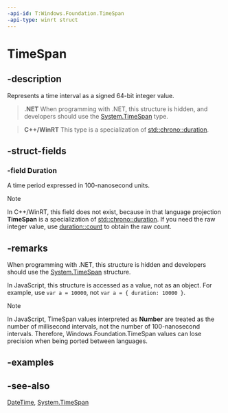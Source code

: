 ```yaml
---
-api-id: T:Windows.Foundation.TimeSpan
-api-type: winrt struct
---
```


<!-- Structure syntax.
public struct TimeSpan 
-->

# TimeSpan

## -description
Represents a time interval as a signed 64-bit integer value.

> **.NET**
> When programming with .NET, this structure is hidden, and developers should use the [System.TimeSpan](https://msdn.microsoft.com/library/system.timespan.aspx) type.

> **C++/WinRT**
> This type is a specialization of [std::chrono::duration](/cpp/standard-library/duration-class).

## -struct-fields

### -field Duration
A time period expressed in 100-nanosecond units.

> [!NOTE]
> In C++/WinRT, this field does not exist, because in that language projection **TimeSpan** is a specialization of [std::chrono::duration](/cpp/standard-library/duration-class). If you need the raw integer value, use [duration::count](/cpp/standard-library/duration-class#count) to obtain the raw count.

## -remarks
When programming with .NET, this structure is hidden and developers should use the [System.TimeSpan](https://msdn.microsoft.com/library/system.timespan.aspx) structure.

In JavaScript, this structure is accessed as a value, not as an object. For example, use `var a = 10000`, not `var a = { duration: 10000 }`.

> [!NOTE]
> In JavaScript, TimeSpan values interpreted as **Number** are treated as the number of millisecond intervals, not the number of 100-nanosecond intervals. Therefore, Windows.Foundation.TimeSpan values can lose precision when being ported between languages.

## -examples

## -see-also
[DateTime](datetime.md), [System.TimeSpan](https://msdn.microsoft.com/library/system.timespan.aspx)
